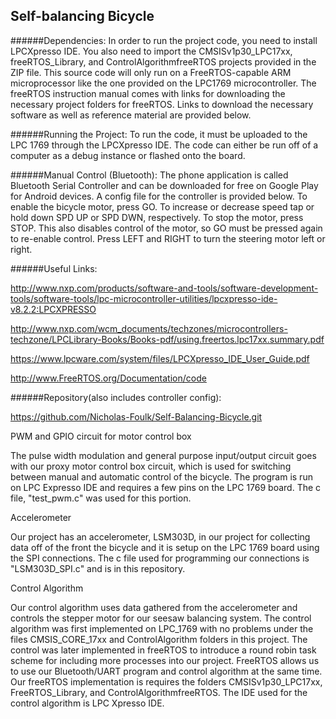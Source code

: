## Self-balancing Bicycle
######Dependencies:
In order to run the project code, you need to install LPCXpresso IDE. You also need to import the CMSISv1p30_LPC17xx, 
freeRTOS_Library, and ControlAlgorithmfreeRTOS projects provided in the ZIP file. This source code will only run on a 
FreeRTOS-capable ARM microprocessor like the one provided on the LPC1769 microcontroller. The freeRTOS instruction manual 
comes with links for downloading the necessary project folders for freeRTOS. Links to download the necessary software as 
well as reference material are provided below.


######Running the Project: 
To run the code, it must be uploaded to the LPC 1769 through the LPCXpresso IDE. The code can either be run off of a computer
 as a debug instance or flashed onto the board.


######Manual Control (Bluetooth): 
The phone application is called Bluetooth Serial Controller and can be downloaded for free on Google Play for Android devices.
 A config file for the controller is provided below. To enable the bicycle motor, press GO. To increase or decrease speed tap
 or hold down SPD UP or SPD DWN, respectively. To stop the motor, press STOP. This also disables control of the motor, so GO 
 must be pressed again to re-enable control. Press LEFT and RIGHT to turn the steering motor left or right.


######Useful Links:


http://www.nxp.com/products/software-and-tools/software-development-tools/software-tools/lpc-microcontroller-utilities/lpcxpresso-ide-v8.2.2:LPCXPRESSO


http://www.nxp.com/wcm_documents/techzones/microcontrollers-techzone/LPCLibrary-Books/Books-pdf/using.freertos.lpc17xx.summary.pdf 


https://www.lpcware.com/system/files/LPCXpresso_IDE_User_Guide.pdf


http://www.FreeRTOS.org/Documentation/code


######Repository(also includes controller config):

https://github.com/Nicholas-Foulk/Self-Balancing-Bicycle.git 













PWM and GPIO circuit for motor control box

The pulse width modulation and general purpose input/output circuit goes with our proxy motor control box circuit, which is used for
switching between manual and automatic control of the bicycle. The program is run on LPC Expresso IDE and requires a few pins on the 
LPC 1769 board. The c file, "test_pwm.c" was used for this portion.


Accelerometer 

Our project has an accelerometer, LSM303D, in our project for collecting data off of the front the bicycle and it is setup
on the LPC 1769 board using the SPI connections. The c file used for programming our connections is "LSM303D_SPI.c" 
and is in this repository. 

Control Algorithm

Our control algorithm uses data gathered from the accelerometer and controls the stepper motor for our seesaw balancing system. 
The control algorithm was first implemented on LPC_1769 with no problems under the files CMSIS_CORE_17xx and ControlAlgorithm folders 
in this project. The control was later implemented in freeRTOS to introduce a round robin task scheme for including more processes into 
our project. FreeRTOS allows us to use our Bluetooth/UART program and control algorithm at the same time. Our freeRTOS implementation is 
requires the folders CMSISv1p30_LPC17xx, FreeRTOS_Library, and ControlAlgorithmfreeRTOS. The IDE used for the control algorithm is LPC Xpresso IDE.
